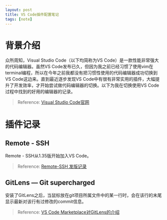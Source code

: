 ```yaml
---
layout: post
title: VS Code插件配置笔记
tags: [note]
---
```


# 背景介绍

众所周知，Visual Studio Code（以下均简称为VS Code）是一款性能非常强大的代码编辑器。虽然VS Code发布已久，但因为我之前已经习惯了使用vim在terminal编程，所以在今年之前我都没有把习惯性使用的代码编辑器成功切换到VS Code这边来。直到最近逐步发现VS Code中有很有非常实用的插件，大幅提升了开发效率，才开始尝试做代码编辑器的切换。以下为我在切换使用VS Code过程中找到的好用的编辑器的记录。

> Reference: [Visual Studio Code官网](https://code.visualstudio.com/)

# 插件记录
## Remote - SSH

Remote - SSH从1.35版开始加入VS Code。

> Reference: [Remote-SSH 发版记录](https://github.com/microsoft/vscode-docs/tree/main/remote-release-notes)

## GitLens — Git supercharged

安装了GitLens之后，当鼠标放在git项目所属文件中的某一行时，会在该行的末尾显示最新对该行有过修改的commit信息。

> Reference: [VS Code Marketplace对GitLens的介绍](https://marketplace.visualstudio.com/items?itemName=eamodio.gitlens)

